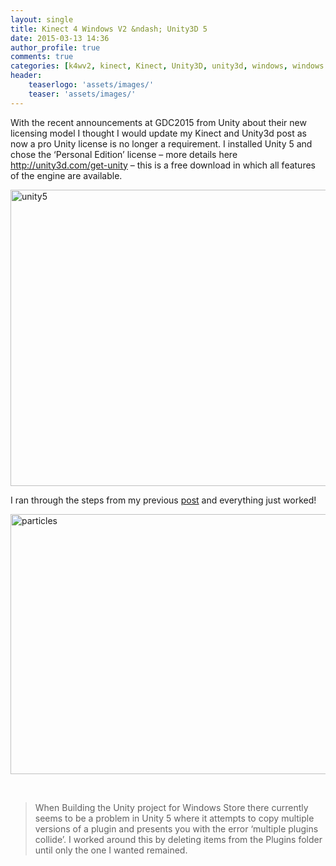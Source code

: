 ```yaml
---
layout: single
title: Kinect 4 Windows V2 &ndash; Unity3D 5
date: 2015-03-13 14:36
author_profile: true
comments: true
categories: [k4wv2, kinect, Kinect, Unity3D, unity3d, windows, windows store]
header:
    teaserlogo: 'assets/images/'
    teaser: 'assets/images/'
---
```

<p>With the recent announcements at GDC2015 from Unity about their new licensing model I thought I would update my Kinect and Unity3d post as now a pro Unity license is no longer a requirement. I installed Unity 5 and chose the ‘Personal Edition’ license – more details here <a title="http://unity3d.com/get-unity" href="http://unity3d.com/get-unity">http://unity3d.com/get-unity</a> – this is a free download in which all features of the engine are available.</p> <p><a href="{{ site.baseurl }}/assets/images/2015/03/unity5.png"><img title="unity5" style="border-top: 0px; border-right: 0px; border-bottom: 0px; border-left: 0px; display: inline" border="0" alt="unity5" src="{{ site.baseurl }}/assets/images/2015/03/unity5_thumb.png" width="737" height="474"></a> </p> <p>I ran through the steps from my previous <a href="{{site.baseurl}}/kinect/2014/10/27/kinect-4-windows-v2-unity-3d.html" target="_blank">post</a> and everything just worked!</p> <p><a href="{{ site.baseurl }}/assets/images/2015/03/particles.png"><img title="particles" style="border-top: 0px; border-right: 0px; border-bottom: 0px; border-left: 0px; display: inline" border="0" alt="particles" src="{{ site.baseurl }}/assets/images/2015/03/particles_thumb.png" width="737" height="416"></a> </p> <p></p> <p>&nbsp;</p> <blockquote> <p>When Building the Unity project for Windows Store there currently seems to be a problem in Unity 5 where it attempts to copy multiple versions of a plugin and presents you with the error ‘multiple plugins collide’. I worked around this by deleting items from the Plugins folder until only the one I wanted remained.</p></blockquote>
